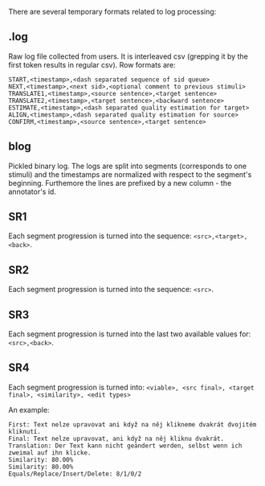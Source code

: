 There are several temporary formats related to log processing:

## .log
Raw log file collected from users. It is interleaved csv (grepping it by the first token results in regular csv). Row formats are:

```
START,<timestamp>,<dash separated sequence of sid queue>
NEXT,<timestamp>,<next sid>,<optional comment to previous stimuli>
TRANSLATE1,<timestamp>,<source sentence>,<target sentence>
TRANSLATE2,<timestamp>,<target sentence>,<backward sentence>
ESTIMATE,<timestamp>,<dash separated quality estimation for target>
ALIGN,<timestamp>,<dash separated quality estimation for source>
CONFIRM,<timestamp>,<source sentence>,<target sentence>
```

## blog
Pickled binary log. The logs are split into segments (corresponds to one stimuli) and the timestamps are normalized with respect to the segment's beginning. Furthemore the lines are prefixed by a new column - the annotator's id.

## SR1
Each segment progression is turned into the sequence: `<src>,<target>,<back>`.

## SR2
Each segment progression is turned into the sequence: `<src>`.

## SR3
Each segment progression is turned into the last two available values for: `<src>,<back>`.

## SR4
Each segment progression is turned into: `<viable>, <src final>, <target final>, <similarity>, <edit types>`

An example:
```
First: Text nelze upravovat ani když na něj klikneme dvakrát dvojitém kliknutí.
Final: Text nelze upravovat, ani když na něj kliknu dvakrát.
Translation: Der Text kann nicht geändert werden, selbst wenn ich zweimal auf ihn klicke.
Similarity: 80.00%
Similarity: 80.00%
Equals/Replace/Insert/Delete: 8/1/0/2
```